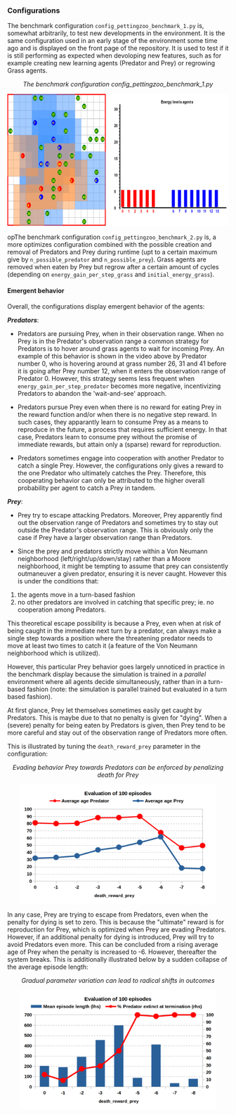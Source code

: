 ### Configurations

The benchmark configuration `config_pettingzoo_benchmark_1.py` is, somewhat arbitrarily, to test new developments in the environment. It is the same configuration used in an early stage of the environment some time ago and is displayed on the front page of the repository. It is used to test if it is still performing as expected when devoloping new features, such as for example creating new learning agents (Predator and Prey) or regrowing Grass agents.

<p align="center"><i>The benchmark configuration config_pettingzoo_benchmark_1.py</i></p>
<p align="center">
    <img src="https://github.com/doesburg11/PredPreyGrass/blob/main/assets/gif/predpreygrass.gif" width="700" height="300"/>
</p>

opThe benchmark configuration `config_pettingzoo_benchmark_2.py` is, a more optimizes configuration combined with the possible creation and removal of Predators and Prey during runtime (upt to a certain maximum give by `n_possible_predator` and `n_possible_prey`). Grass agents are removed when eaten by Prey but regrow after a certain amount of cycles (depending on `energy_gain_per_step_grass` and `initial_energy_grass`).

#### Emergent behavior 

Overall, the configurations display emergent behavior of the agents:

***Predators***: 

- Predators are pursuing Prey, when in their observation range. When no Prey is in the Predator's observation range a common strategy for Predators is to hover around grass agents to wait for incoming Prey. An example of this behavior is shown in the video above by Predator number 0, who is hovering around at grass number 26, 31 and 41 before it is going after Prey number 12, when it enters the observation range of Predator 0. However, this strategy seems less frequent when `energy_gain_per_step_predator` becomes more negative, incentivizing Predators to abandon the 'wait-and-see' approach. 

- Predators pursue Prey even when there is no reward for eating Prey in the reward function and/or when there is no negative step reward. In such cases, they apparantly learn to consume Prey as a means to reproduce in the future, a process that requires sufficient energy. In that case, Predators learn to consume prey without the promise of immediate rewards, but attain only a (sparse) reward for reproduction.

- Predators sometimes engage into cooperation with another Predator to catch a single Prey. However, the configurations only gives a reward to the one Predator who ultimately catches the Prey. Therefore, this cooperating behavior can only be attributed to the higher overall probability per agent to catch a Prey in tandem.

***Prey***:

- Prey try to escape attacking Predators. Moreover, Prey apparently find out the observation range of Predators and sometimes try to stay out outside the Predator's observation range. This is obviously only the case if Prey have a larger observation range than Predators.

- Since the prey and predators strictly move within a Von Neumann neighborhood (left/right/up/down/stay) rather than a Moore neighborhood, it might be tempting to assume that prey can consistently outmaneuver a given predator, ensuring it is never caught. However this is under the conditions that: 
1) the agents move in a turn-based fashion
2) no other predators are involved in catching that specific prey; ie. no cooperation among Predators. 

This theoretical escape possibility is because a Prey, even when at risk of being caught in the immediate next turn by a predator, can always make a single step towards a position where the threatening predator needs to move at least two times to catch it (a feature of the Von Neumann neighborhood which is utilized).

However, this particular Prey behavior goes largely unnoticed in practice in the benchmark display because the simulation is trained in a *parallel* environment where all agents decide simultaneously, rather than in a turn-based fashion (note: the simulation is parallel trained but evaluated in a turn based fashion). 

At first glance, Prey let themselves sometimes easily get caught by Predators. This is maybe due to that no penalty is given for "dying". When a (severe) penalty for being eaten by Predators is given, then Prey tend to be more careful and stay out of the observation range of Predators more often.

This is illustrated by tuning the `death_reward_prey` parameter in the configuration:  

<p align="center"><i>Evading behavior Prey towards Predators can be enforced by penalizing death for Prey</i></p>
<p align="center">
    <img src="https://github.com/doesburg11/PredPreyGrass/blob/main/assets/images/death_reward_prey_v_average_age_agents.png" width="450" height="270"/>
</p>

In any case, Prey are trying to escape from Predators, even when the penalty for dying is set to zero. This is because the "ultimate" reward is for reproduction for Prey, which is optimized when Prey are evading Predators. However, if an additional penalty for dying is introduced, Prey will try to avoid Predators even more. This can be concluded from a rising average age of Prey when the penalty is increased to -6. However, thereafter the system breaks. This is additionally illustrated below by a sudden collapse of the average episode length: 

<p align="center"><i>Gradual parameter variation can lead to radical shifts in outcomes</i></p>
<p align="center">
    <img src="https://github.com/doesburg11/PredPreyGrass/blob/main/assets/images/death_reward_prey_v_episode_length.png" width="450" height="270"/>
</p>


